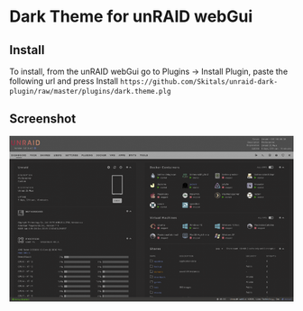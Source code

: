 # Dark Theme for unRAID webGui

## Install

To install, from the unRAID webGui go to Plugins -> Install Plugin, paste the following url and press Install
  `https://github.com/Skitals/unraid-dark-plugin/raw/master/plugins/dark.theme.plg`

## Screenshot
![](preview.png?raw=true)

